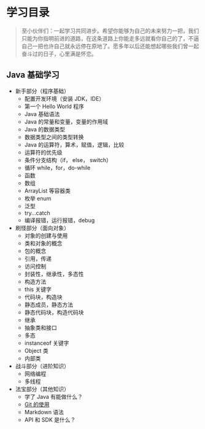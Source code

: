 # 学习目录
> 至小伙伴们：一起学习共同进步。希望你能够为自己的未来努力一把，我们只能为你指明前进的道路，在这条道路上你能走多远就看你自己的了，不逼自己一把也许自己就永远停在原地了。愿多年以后还能想起哪些我们曾一起奋斗过的日子，心里满是怀恋。

## Java 基础学习
- 新手部分（程序基础）
    - 配置开发环境（安装 JDK，IDE）
    - 第一个 Hello World 程序
    - Java 基础语法
    - Java 的常量和变量，变量的作用域
    - Java 的数据类型
    - 数据类型之间的类型转换
    - Java 的运算符，算术，赋值，逻辑，比较
    - 运算符的优先级
    - 条件分支结构（if， else， switch）
    - 循环 while，for，do-while
    - 函数
    - 数组
    - ArrayList 等容器类
    - 枚举 enum
    - 泛型
    - try...catch
    - 编译报错，运行报错，debug
- 刷怪部分（面向对象）
    - 对象的创建与使用
    - 类和对象的概念
    - 包的概念
    - 引用，传递
    - 访问控制
    - 封装性，继承性，多态性
    - 构造方法
    - this 关键字
    - 代码块，构造块
    - 静态成员，静态方法
    - 静态代码块，构造代码块
    - 继承
    - 抽象类和接口
    - 多态
    - instanceof 关键字
    - Object 类
    - 内部类
- 战斗部分（进阶知识）
    - 网络编程
    - 多线程
- 法宝部分（其他知识）
    - 学了 Java 有能做什么？
    - [Git 的使用](./th33)
    - Markdown 语法
    - API 和 SDK 是什么？
